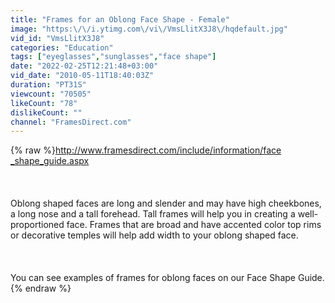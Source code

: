 ```yaml
---
title: "Frames for an Oblong Face Shape - Female"
image: "https:\/\/i.ytimg.com\/vi\/VmsLlitX3J8\/hqdefault.jpg"
vid_id: "VmsLlitX3J8"
categories: "Education"
tags: ["eyeglasses","sunglasses","face shape"]
date: "2022-02-25T12:21:48+03:00"
vid_date: "2010-05-11T18:40:03Z"
duration: "PT31S"
viewcount: "70505"
likeCount: "78"
dislikeCount: ""
channel: "FramesDirect.com"
---
```

{% raw %}<a rel="nofollow" target="blank" href="http://www.framesdirect.co​m/include/information/face​_shape_guide.aspx">http://www.framesdirect.co​m/include/information/face​_shape_guide.aspx</a><br /><br /><br /><br />Oblong shaped faces are long and slender and may have high cheekbones, a long nose and a tall forehead. Tall frames will help you in creating a well-proportioned face. Frames that are broad and have accented color top rims or decorative temples will help add width to your oblong shaped face.<br /><br /><br /><br />You can see examples of frames for oblong faces on our Face Shape Guide.{% endraw %}
